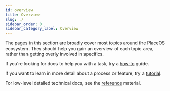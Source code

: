 ```yaml
---
id: overview
title: Overview
slug: ./
sidebar_order: 0
sidebar_category_label: Overview
---
```


The pages in this section are broadly cover most topics around the PlaceOS ecosystem.
They should help you gain an overview of each topic area, rather than getting overly involved in specifics. 


If you're looking for docs to help you with a task, try a [how-to](../how-to/) guide.

If you want to learn in more detail about a process or feature, try a [tutorial](../tutorial/).

For low-level detailed technical docs, see the [reference](../reference/) material.